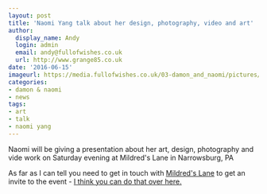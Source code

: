 ```yaml
---
layout: post
title: 'Naomi Yang talk about her design, photography, video and art'
author:
  display_name: Andy
  login: admin
  email: andy@fullofwishes.co.uk
  url: http://www.grange85.co.uk
date: '2016-06-15'
imageurl: https://media.fullofwishes.co.uk/03-damon_and_naomi/pictures/naomi-yang-exhibition-02.jpg
categories:
- damon & naomi
- news
tags:
- art
- talk
- naomi yang
---
```

<p class="lead">Naomi will be giving a presentation about her art, design, photography and vide work on Saturday evening at Mildred's Lane in Narrowsburg, PA</p>
<p>As far as I can tell you need to get in touch with <a href="http://www.mildredslane.com">Mildred's Lane</a> to get an invite to the event - <a href="http://www.mildredslane.com/contact-1/">I think you can do that over here.</a></p>
